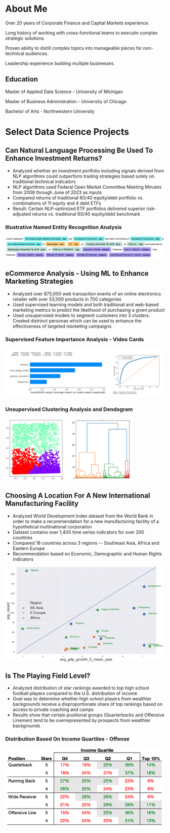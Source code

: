 # About Me

Over 20 years of Corporate Finance and Capital Markets experience.   

Long history of working with cross-functional teams to executin complex strategic solutions.  

Proven ability to distill complex topics into manageable pieces for non-technical audiences.

Leadership experience building multiple businesses.   

## Education

Master of Applied Data Science - University of Michigan

Master of Business Administration - University of Chicago

Bachelor of Arts - Northwestern University

# Select Data Science Projects

## Can Natural Language Processing Be Used To Enhance Investment Returns?

- Analyzed whether an investment portfolio including signals derived from NLP algorithms could outperform trading strategies based solely on traditional technical indicators
- NLP algorithms used Federal Open Market Committee Meeting Minutes from 2008 through June of 2023 as inputs
- Compared returns of traditional 60/40 equity/debt portfolio vs. combinations of 11 equity and 4 debt ETFs 
- Result:  Certain NLP-optimized ETF portfolios delivered superior risk-adjusted returns vs. traditional 60/40 equity/debt benchmark
  
### Illustrative Named Entity Recognition Analysis
![Photo](assets/NamedEntityRecogSample.png)
  
## eCommerce Analysis - Using ML to Enhance Marketing Strategies

- Analyzed over 875,000 web transaction events of an online electronics retailer with over 53,000 products in 700 categories
- Used supervised learning models and both traditional and web-based marketing metrics to predict the likelihood of purchasing a  given product 
- Used unsupervised models to segment customers into 3 clusters.  Created distrinct personas which can be used to enhance the effectiveness of targeted marketing campaigns

### Supervised Feature Importance Analysis - Video Cards
![Photo](assets/FeatImp_VideoCards.png)

### Unsupervised Clustering Analysis and Dendogram
<img src="assets/AggClusters.png" width="200" height="200" /> <img src="assets/Dendogram.png" width="200" height="200" />

## Choosing A Location For A New International Manufacturing Facility  
- Analyzed World Development Index dataset from the World Bank in order to make a recommendation for a new manufacturing facility of a hypothetical multinational corporation
- Dataset contains over 1,400 time series indicators for over 200 countries
- Compared 18 countries across 3 regions -- Southeast Asia, Africa and Eastern Europe
- Recommendation based on Economic, Demographic and Human Rights indicators
  
<img src="assets/PopVsAvgGDPGr.png" width="500" height="300" />
 
## Is The Playing Field Level?

- Analyzed distribution of star rankings awarded to top high school football players compared to the U.S. distribution of income
- Goal was to determine whether high school players from wealthier backgrounds receive a disproportionate share of top rankings based on access to private coaching and camps
- Results show that certain positional groups (Quarterbacks and Offensive Linemen) tend to be overrepresented by prospects from wealthier backgrounds

### Distribution Based On Income Quartiles - Offense
![Photo](assets/OffenseQuartiles.png)



